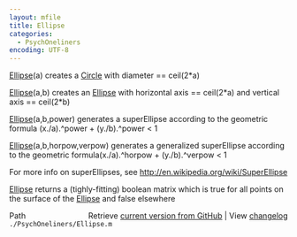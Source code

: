 ```yaml
---
layout: mfile
title: Ellipse
categories:
  - PsychOneliners
encoding: UTF-8
---
```


[Ellipse](/docs/Ellipse)(a) creates a [Circle](/docs/Circle) with
diameter == ceil(2\*a)

[Ellipse](/docs/Ellipse)(a,b) creates an [Ellipse](/docs/Ellipse) with
horizontal axis == ceil(2\*a) and vertical axis == ceil(2\*b)

[Ellipse](/docs/Ellipse)(a,b,power) generates a superEllipse according to the
geometric formula (x./a).^power + (y./b).^power \< 1

[Ellipse](/docs/Ellipse)(a,b,horpow,verpow) generates a generalized superEllipse according
to the geometric formula(x./a).^horpow + (y./b).^verpow \< 1

For more info on superEllipses, see
  http://en.wikipedia.org/wiki/SuperEllipse

[Ellipse](/docs/Ellipse) returns a (tighly-fitting) boolean matrix which is true for all
points on the surface of the [Ellipse](/docs/Ellipse) and false elsewhere


<div class="code_header" style="text-align:right;">
  <span style="float:left;">Path&nbsp;&nbsp;</span> <span class="counter">Retrieve <a href=
  "https://raw.github.com/Psychtoolbox-3/Psychtoolbox-3/beta/./PsychOneliners/Ellipse.m">current version from GitHub</a> | View <a href=
  "https://github.com/Psychtoolbox-3/Psychtoolbox-3/commits/beta/./PsychOneliners/Ellipse.m">changelog</a></span>
</div>
<div class="code">
  <code>./PsychOneliners/Ellipse.m</code>
</div>
